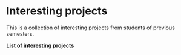 # Interesting projects

This is a collection of interesting projects from students of
previous semesters.

**[List of interesting projects](https://github.com/msssm/interesting_projects/wiki)**

